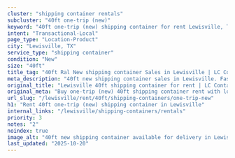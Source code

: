 ```yaml
---
cluster: "shipping container rentals"
subcluster: "40ft one-trip (new)"
keyword: "40ft one-trip (new) shipping container for rent Lewisville, TX"
intent: "Transactional-Local"
page_type: "Location-Product"
city: "Lewisville, TX"
service_type: "shipping container"
condition: "New"
size: "40ft"
title_tag: "40ft Ral New shipping container Sales in Lewisville | LC Container"
meta_description: "40ft new shipping container sales in Lewisville. Fast delivery, competitive pricing. Serving shipping containers area. Quote ID: K8D. Call (214) 524-4168 for your free quote today."
original_title: "Lewisville 40ft shipping container for rent | LC Container"
original_meta: "Buy one-trip (new) 40ft shipping container rent with local delivery in Lewisville, TX. LC Container — local Since 2003. Request a fast quote today."
url_slug: "/lewisville/rent/40ft/shipping-containers/one-trip-new"
h1: "Rent 40ft one-trip (new) shipping container in Lewisville"
internal_links: "/lewisville/shipping-containers/rentals"
priority: 3
notes: "2"
noindex: true
image_alt: "40ft new shipping container available for delivery in Lewisville"
last_updated: "2025-10-20"
---
```


<!-- TODO: Add unique city/inventory copy, images, and internal links here. -->
